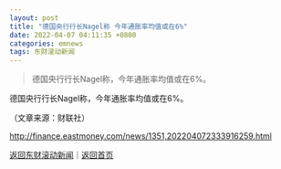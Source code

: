 ```yaml
---
layout: post
title: "德国央行行长Nagel称 今年通胀率均值或在6%"
date: 2022-04-07 04:11:35 +0800
categories: emnews
tags: 东财滚动新闻
---
```

> 德国央行行长Nagel称，今年通胀率均值或在6%。

<p>德国央行行长Nagel称，今年通胀率均值或在6%。</p><p class="em_media">（文章来源：财联社）</p>

<http://finance.eastmoney.com/news/1351,202204072333916259.html>

[返回东财滚动新闻](//finews.withounder.com/emnews/)｜[返回首页](//finews.withounder.com/)